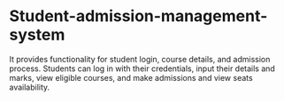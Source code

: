 # Student-admission-management-system
It provides functionality for student login, course details, and admission process.
Students can log in with their credentials, input their details and marks, view eligible courses, and make admissions and view seats availability.
